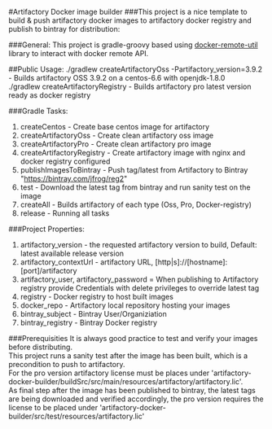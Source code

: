 #Artifactory Docker image builder
###This project is a nice template to build & push artifactory docker images to artifactory docker registry and publish to bintray for distribution:

###General:
This project is gradle-groovy based using [docker-remote-util](https://github.com/JFrogDev/docker-remote-util) library to interact with docker remote API.

##Public Usage:
./gradlew createArtifactoryOss -Partifactory_version=3.9.2 - Builds artifactory OSS 3.9.2 on a centos-6.6 with openjdk-1.8.0 <br>
./gradlew createArtifactoryRegistry - Builds artifactory pro latest version ready as docker registry

###Gradle Tasks:
1. createCentos - Create base centos image for artifactory
2. createArtifactoryOss - Create clean artifactory oss image
3. createArtifactoryPro - Create clean artifactory pro image
4. createArtifactoryRegistry - Create artifactory image with nginx and docker registry configured
5. publishImagesToBintray - Push tag/latest from Artifactory  to Bintray "https://bintray.com/jfrog/reg2"
6. test - Download the latest tag from bintray and run sanity test on the image
7. createAll - Builds artifactory of each type (Oss, Pro, Docker-registry)
8. release - Running all tasks

###Project Properties:
1. artifactory_version - the requested artifactory version to build, Default: latest available release version
2. artifactory_contextUrl - artifactory URL, [http|s]://[hostname]:[port]/artifactory
3. artifactory_user, artifactory_password = When publishing to Artifactory registry provide Credentials with delete privileges to override latest tag
4. registry - Docker registry to host built images
5. docker_repo - Artifactory local repository hosting your images
6. bintray_subject - Bintray User/Organiziation
7. bintray_registry - Bintray Docker registry

###Prerequisities
It is always good practice to test and verify your images before distributing. <br>
This project runs a sanity test after the image has been built, which is a precondition to push to artifactory. <br>
For the pro version artifactory license must be places under 'artifactory-docker-builder/buildSrc/src/main/resources/artifactory/artifactory.lic'. <br>
As final step after the image has been published to bintray, the latest tags are being downloaded and verified accordingly, the pro version requires the license to be placed under 'artifactory-docker-builder/src/test/resources/artifactory.lic'
